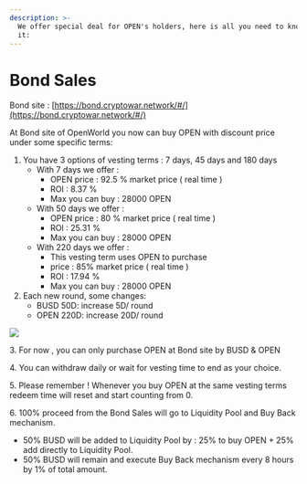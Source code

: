 ```yaml
---
description: >-
  We offer special deal for OPEN's holders, here is all you need to know about
  it:
---
```


# Bond Sales

Bond site : [https://bond.cryptowar.network/#/](https://bond.cryptowar.network/#/)

At Bond site of OpenWorld you now can buy OPEN with discount price under some specific terms:

1. You have 3 options of vesting terms : 7 days, 45 days and 180 days
   * With 7 days we offer :
     * OPEN price : 92.5 % market price ( real time )
     * ROI : 8.37 %
     * Max you can buy : 28000 OPEN
   * With 50 days we offer :
     * OPEN price : 80 % market price ( real time )
     * ROI : 25.31 %
     * Max you can buy : 28000 OPEN
   * With 220 days we offer :
     * This vesting term uses OPEN to purchase
     * price : 85% market price ( real time )
     * ROI : 17.94 %
     * Max you can buy : 28000 OPEN
2. Each new round, some changes:
   * BUSD 50D: increase 5D/ round
   * OPEN 220D: increase 20D/ round

![](../.gitbook/assets/photo\_2022-01-08\_10-50-20.jpg)

3\. For now , you can only purchase OPEN at Bond site by BUSD & OPEN

4\. You can withdraw daily or wait for vesting time to end as your choice.

5\. Please remember ! Whenever you buy OPEN at the same vesting terms redeem time will reset and start counting from 0.

6\. 100% proceed from the Bond Sales will go to Liquidity Pool and Buy Back mechanism.

* 50% BUSD will be added to Liquidity Pool by : 25% to buy OPEN + 25% add directly to Liquidity Pool.
* 50% BUSD will remain and execute Buy Back mechanism every 8 hours by 1% of total amount.
